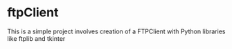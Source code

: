 # ftpClient
This is a simple project involves creation of a FTPClient with Python libraries like ftplib and tkinter
